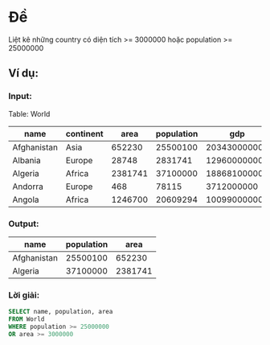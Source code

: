 # Đề

Liệt kê những country có diện tích >= 3000000 hoặc population >= 25000000

## Ví dụ:

### Input:

Table: World

| name        | continent | area    | population | gdp          |
| ----------- | --------- | ------- | ---------- | ------------ |
| Afghanistan | Asia      | 652230  | 25500100   | 20343000000  |
| Albania     | Europe    | 28748   | 2831741    | 12960000000  |
| Algeria     | Africa    | 2381741 | 37100000   | 188681000000 |
| Andorra     | Europe    | 468     | 78115      | 3712000000   |
| Angola      | Africa    | 1246700 | 20609294   | 100990000000 |

### Output:

| name | population | area |
| ----------- | --------- | ------- |
| Afghanistan | 25500100 | 652230 |
| Algeria | 37100000 | 2381741 |

### Lời giải:

```sql
SELECT name, population, area
FROM World
WHERE population >= 25000000
OR area >= 3000000
```

